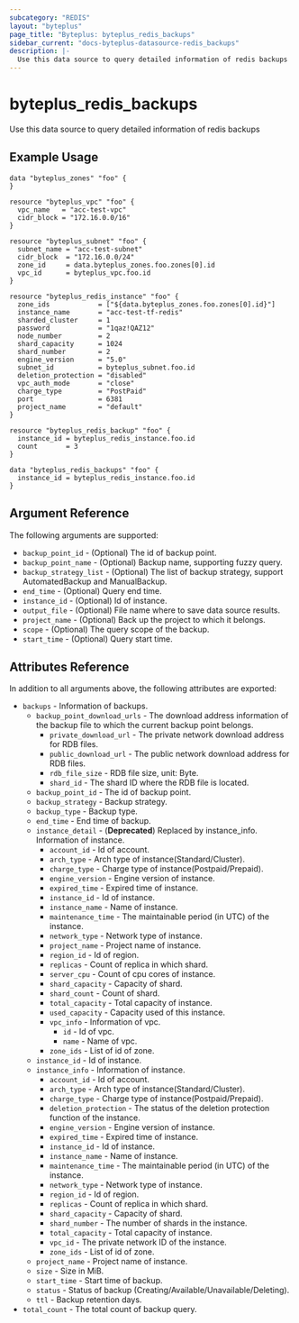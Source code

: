 ```yaml
---
subcategory: "REDIS"
layout: "byteplus"
page_title: "Byteplus: byteplus_redis_backups"
sidebar_current: "docs-byteplus-datasource-redis_backups"
description: |-
  Use this data source to query detailed information of redis backups
---
```

# byteplus_redis_backups
Use this data source to query detailed information of redis backups
## Example Usage
```hcl
data "byteplus_zones" "foo" {
}

resource "byteplus_vpc" "foo" {
  vpc_name   = "acc-test-vpc"
  cidr_block = "172.16.0.0/16"
}

resource "byteplus_subnet" "foo" {
  subnet_name = "acc-test-subnet"
  cidr_block  = "172.16.0.0/24"
  zone_id     = data.byteplus_zones.foo.zones[0].id
  vpc_id      = byteplus_vpc.foo.id
}

resource "byteplus_redis_instance" "foo" {
  zone_ids            = ["${data.byteplus_zones.foo.zones[0].id}"]
  instance_name       = "acc-test-tf-redis"
  sharded_cluster     = 1
  password            = "1qaz!QAZ12"
  node_number         = 2
  shard_capacity      = 1024
  shard_number        = 2
  engine_version      = "5.0"
  subnet_id           = byteplus_subnet.foo.id
  deletion_protection = "disabled"
  vpc_auth_mode       = "close"
  charge_type         = "PostPaid"
  port                = 6381
  project_name        = "default"
}

resource "byteplus_redis_backup" "foo" {
  instance_id = byteplus_redis_instance.foo.id
  count       = 3
}

data "byteplus_redis_backups" "foo" {
  instance_id = byteplus_redis_instance.foo.id
}
```
## Argument Reference
The following arguments are supported:
* `backup_point_id` - (Optional) The id of backup point.
* `backup_point_name` - (Optional) Backup name, supporting fuzzy query.
* `backup_strategy_list` - (Optional) The list of backup strategy, support AutomatedBackup and ManualBackup.
* `end_time` - (Optional) Query end time.
* `instance_id` - (Optional) Id of instance.
* `output_file` - (Optional) File name where to save data source results.
* `project_name` - (Optional) Back up the project to which it belongs.
* `scope` - (Optional) The query scope of the backup.
* `start_time` - (Optional) Query start time.

## Attributes Reference
In addition to all arguments above, the following attributes are exported:
* `backups` - Information of backups.
    * `backup_point_download_urls` - The download address information of the backup file to which the current backup point belongs.
        * `private_download_url` - The private network download address for RDB files.
        * `public_download_url` - The public network download address for RDB files.
        * `rdb_file_size` - RDB file size, unit: Byte.
        * `shard_id` - The shard ID where the RDB file is located.
    * `backup_point_id` - The id of backup point.
    * `backup_strategy` - Backup strategy.
    * `backup_type` - Backup type.
    * `end_time` - End time of backup.
    * `instance_detail` - (**Deprecated**) Replaced by instance_info. Information of instance.
        * `account_id` - Id of account.
        * `arch_type` - Arch type of instance(Standard/Cluster).
        * `charge_type` - Charge type of instance(Postpaid/Prepaid).
        * `engine_version` - Engine version of instance.
        * `expired_time` - Expired time of instance.
        * `instance_id` - Id of instance.
        * `instance_name` - Name of instance.
        * `maintenance_time` - The maintainable period (in UTC) of the instance.
        * `network_type` - Network type of instance.
        * `project_name` - Project name of instance.
        * `region_id` - Id of region.
        * `replicas` - Count of replica in which shard.
        * `server_cpu` - Count of cpu cores of instance.
        * `shard_capacity` - Capacity of shard.
        * `shard_count` - Count of shard.
        * `total_capacity` - Total capacity of instance.
        * `used_capacity` - Capacity used of this instance.
        * `vpc_info` - Information of vpc.
            * `id` - Id of vpc.
            * `name` - Name of vpc.
        * `zone_ids` - List of id of zone.
    * `instance_id` - Id of instance.
    * `instance_info` - Information of instance.
        * `account_id` - Id of account.
        * `arch_type` - Arch type of instance(Standard/Cluster).
        * `charge_type` - Charge type of instance(Postpaid/Prepaid).
        * `deletion_protection` - The status of the deletion protection function of the instance.
        * `engine_version` - Engine version of instance.
        * `expired_time` - Expired time of instance.
        * `instance_id` - Id of instance.
        * `instance_name` - Name of instance.
        * `maintenance_time` - The maintainable period (in UTC) of the instance.
        * `network_type` - Network type of instance.
        * `region_id` - Id of region.
        * `replicas` - Count of replica in which shard.
        * `shard_capacity` - Capacity of shard.
        * `shard_number` - The number of shards in the instance.
        * `total_capacity` - Total capacity of instance.
        * `vpc_id` - The private network ID of the instance.
        * `zone_ids` - List of id of zone.
    * `project_name` - Project name of instance.
    * `size` - Size in MiB.
    * `start_time` - Start time of backup.
    * `status` - Status of backup (Creating/Available/Unavailable/Deleting).
    * `ttl` - Backup retention days.
* `total_count` - The total count of backup query.


